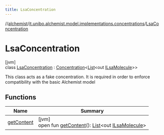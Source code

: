 ```yaml
---
title: LsaConcentration
---
```

//[alchemist](../../../index.html)/[it.unibo.alchemist.model.implementations.concentrations](../index.html)/[LsaConcentration](index.html)



# LsaConcentration



[jvm]\
class [LsaConcentration](index.html) : [Concentration](../../it.unibo.alchemist.model.interfaces/-concentration/index.html)<[List](https://docs.oracle.com/javase/8/docs/api/java/util/List.html)<out [ILsaMolecule](../../it.unibo.alchemist.model.interfaces/-i-lsa-molecule/index.html)>> 

This class acts as a fake concentration. It is required in order to enforce compatibility with the basic Alchemist model



## Functions


| Name | Summary |
|---|---|
| [getContent](get-content.html) | [jvm]<br>open fun [getContent](get-content.html)(): [List](https://docs.oracle.com/javase/8/docs/api/java/util/List.html)<out [ILsaMolecule](../../it.unibo.alchemist.model.interfaces/-i-lsa-molecule/index.html)> |

